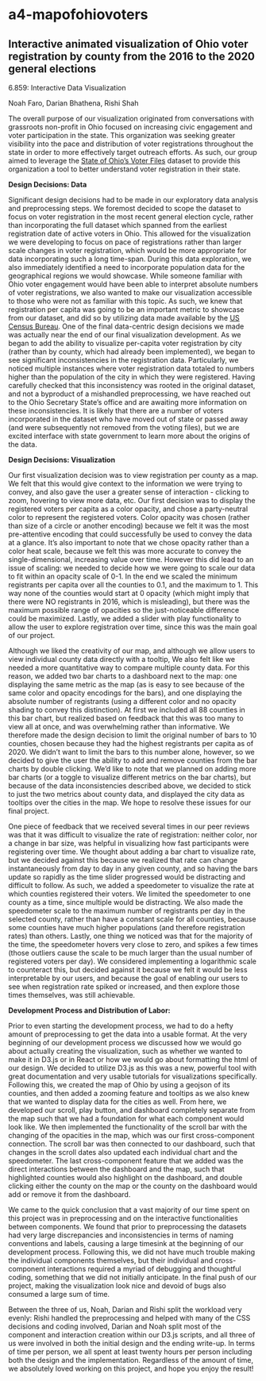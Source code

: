# a4-mapofohiovoters

## Interactive animated visualization of Ohio voter registration by county from the 2016 to the 2020 general elections

6.859: Interactive Data Visualization

Noah Faro, Darian Bhathena, Rishi Shah

The overall purpose of our visualization originated from conversations with grassroots non-profit in Ohio focused on
increasing civic engagement and voter participation in the state. This organization was seeking greater visibility into
the pace and distribution of voter registrations throughout the state in order to more effectively target outreach
efforts. As such, our group aimed to leverage
the [State of Ohio’s Voter Files](https://www6.ohiosos.gov/ords/f?p=VOTERFTP:STWD:::#stwdVtrFiles) dataset to provide
this organization a tool to better understand voter registration in their state.

**Design Decisions: Data**

Significant design decisions had to be made in our exploratory data analysis and preprocessing steps. We foremost
decided to scope the dataset to focus on voter registration in the most recent general election cycle, rather than
incorporating the full dataset which spanned from the earliest registration date of active voters in Ohio. This allowed
for the visualization we were developing to focus on pace of registrations rather than larger scale changes in voter
registration, which would be more appropriate for data incorporating such a long time-span. During this data
exploration, we also immediately identified a need to incorporate population data for the geographical regions we would
showcase. While someone familiar with Ohio voter engagement would have been able to interpret absolute numbers of voter
registrations, we also wanted to make our visualization accessible to those who were not as familiar with this topic. As
such, we knew that registration per capita was going to be an important metric to showcase from our dataset, and did so
by utilizing data made available by the [US Census Bureau](https://data.census.gov/cedsci/). One of the final
data-centric design decisions we made was actually near the end of our final visualization development. As we began to
add the ability to visualize per-capita voter registration by city (rather than by county, which had already been
implemented), we began to see significant inconsistencies in the registration data. Particularly, we noticed multiple
instances where voter registration data totaled to numbers higher than the population of the city in which they were
registered. Having carefully checked that this inconsistency was rooted in the original dataset, and not a byproduct of
a mishandled preprocessing, we have reached out to the Ohio Secretary State’s office and are awaiting more information
on these inconsistencies. It is likely that there are a number of voters incorporated in the dataset who have moved out
of state or passed away (and were subsequently not removed from the voting files), but we are excited interface with
state government to learn more about the origins of the data.

**Design Decisions: Visualization**

Our first visualization decision was to view registration per county as a map. We felt that this would give context to
the information we were trying to convey, and also gave the user a greater sense of interaction - clicking to zoom,
hovering to view more data, etc. Our first decision was to display the registered voters per capita as a color opacity,
and chose a party-neutral color to represent the registered voters. Color opacity was chosen (rather than size of a
circle or another encoding) because we felt it was the most pre-attentive encoding that could successfully be used to
convey the data at a glance. It’s also important to note that we chose opacity rather than a color heat scale, because
we felt this was more accurate to convey the single-dimensional, increasing value over time. However this did lead to an
issue of scaling: we needed to decide how we were going to scale our data to fit within an opacity scale of 0-1. In the
end we scaled the minimum registrants per capita over all the counties to 0.1, and the maximum to 1. This way none of
the counties would start at 0 opacity (which might imply that there were NO registrants in 2016, which is misleading),
but there was the maximum possible range of opacities so the just-noticeable difference could be maximized. Lastly, we
added a slider with play functionality to allow the user to explore registration over time, since this was the main goal
of our project.

Although we liked the creativity of our map, and although we allow users to view individual county data directly with a
tooltip, We also felt like we needed a more quantitative way to compare multiple county data. For this reason, we added
two bar charts to a dashboard next to the map: one displaying the same metric as the map (as is easy to see because of
the same color and opacity encodings for the bars), and one displaying the absolute number of registrants (using a
different color and no opacity shading to convey this distinction). At first we included all 88 counties in this bar
chart, but realized based on feedback that this was too many to view all at once, and was overwhelming rather than
informative. We therefore made the design decision to limit the original number of bars to 10 counties, chosen because
they had the highest registrants per capita as of 2020. We didn’t want to limit the bars to this number alone, however,
so we decided to give the user the ability to add and remove counties from the bar charts by double clicking. We’d like
to note that we planned on adding more bar charts (or a toggle to visualize different metrics on the bar charts), but
because of the data inconsistencies described above, we decided to stick to just the two metrics about county data, and
displayed the city data as tooltips over the cities in the map. We hope to resolve these issues for our final project.

One piece of feedback that we received several times in our peer reviews was that it was difficult to visualize the rate
of registration: neither color, nor a change in bar size, was helpful in visualizing how fast participants were
registering over time. We thought about adding a bar chart to visualize rate, but we decided against this because we
realized that rate can change instantaneously from day to day in any given county, and so having the bars update so
rapidly as the time slider progressed would be distracting and difficult to follow. As such, we added a speedometer to
visualize the rate at which counties registered their voters. We limited the speedometer to one county as a time, since
multiple would be distracting. We also made the speedometer scale to the maximum number of registrants per day in the
selected county, rather than have a constant scale for all counties, because some counties have much higher
populations (and therefore registration rates) than others. Lastly, one thing we noticed was that for the majority of
the time, the speedometer hovers very close to zero, and spikes a few times (those outliers cause the scale to be much
larger than the usual number of registered voters per day). We considered implementing a logarithmic scale to counteract
this, but decided against it because we felt it would be less interpretable by our users, and because the goal of
enabling our users to see when registration rate spiked or increased, and then explore those times themselves, was still
achievable.

**Development Process and Distribution of Labor:**

Prior to even starting the development process, we had to do a hefty amount of preprocessing to get the data into a
usable format. At the very beginning of our development process we discussed how we would go about actually creating the
visualization, such as whether we wanted to make it in D3.js or in React or how we would go about formatting the html of
our design. We decided to utilize D3.js as this was a new, powerful tool with great documentation and very usable
tutorials for visualizations specifically. Following this, we created the map of Ohio by using a geojson of its
counties, and then added a zooming feature and tooltips as we also knew that we wanted to display data for the cities as
well. From here, we developed our scroll, play button, and dashboard completely separate from the map such that we had a
foundation for what each component would look like. We then implemented the functionality of the scroll bar with the
changing of the opacities in the map, which was our first cross-component connection. The scroll bar was then connected
to our dashboard, such that changes in the scroll dates also updated each individual chart and the speedometer. The last
cross-component feature that we added was the direct interactions between the dashboard and the map, such that
highlighted counties would also highlight on the dashboard, and double clicking either the county on the map or the
county on the dashboard would add or remove it from the dashboard.

We came to the quick conclusion that a vast majority of our time spent on this project was in preprocessing and on the
interactive functionalities between components. We found that prior to preprocessing the datasets had very large
discrepancies and inconsistencies in terms of naming conventions and labels, causing a large timesink at the beginning
of our development process. Following this, we did not have much trouble making the individual components themselves,
but their individual and cross-component interactions required a myriad of debugging and thoughtful coding, something
that we did not initially anticipate. In the final push of our project, making the visualization look nice and devoid of
bugs also consumed a large sum of time.

Between the three of us, Noah, Darian and Rishi split the workload very evenly: Rishi handled the preprocessing and
helped with many of the CSS decisions and coding involved, Darian and Noah split most of the component and interaction
creation within our D3.js scripts, and all three of us were involved in both the initial design and the ending write-up.
In terms of time per person, we all spent at least twenty hours per person including both the design and the
implementation. Regardless of the amount of time, we absolutely loved working on this project, and hope you enjoy the
result!
